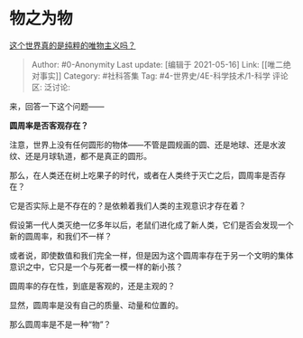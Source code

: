 # 物之为物
[这个世界真的是纯粹的唯物主义吗？](https://www.zhihu.com/question/326423438/answer/1240297392)

> Author: #0-Anonymity
> Last update: [编辑于 2021-05-16]
> Link: [[唯二绝对事实]]
> Category: #社科答集
> Tag: #4-世界史/4E-科学技术/1-科学
> 评论区:
> 泛讨论:

来，回答一下这个问题——

**圆周率是否客观存在？**

注意，世界上没有任何圆形的物体——不管是圆规画的圆、还是地球、还是水波纹、还是月球轨道，都不是真正的圆形。

那么，在人类还在树上吃果子的时代，或者在人类终于灭亡之后，圆周率是否存在？

它是否实际上是不存在的？是依赖着我们人类的主观意识才存在着？

假设第一代人类灭绝一亿多年以后，老鼠们进化成了新人类，它们是否会发现一个新的圆周率，和我们不一样？

或者说，即使数值和我们完全一样，但是因为这个圆周率存在于另一个文明的集体意识之中，它只是一个与死者一模一样的新小孩？

圆周率的存在性，到底是客观的，还是主观的？

显然，圆周率是没有自己的质量、动量和位置的。

那么圆周率是不是一种“物”？
